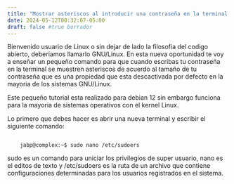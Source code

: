 ```yaml
---
title: "Mostrar asteriscos al introducir una contraseña en la terminal de GNU/Linux?"
date: 2024-05-12T00:32:07-05:00
draft: false #true borrador
---
```


Bienvenido usuario de Linux o sin dejar de lado la filosofia del codigo abierto, deberiamos llamarlo GNU/Linux. En esta nueva oportunidad te voy a enseñar un pequeño comando para que cuando escribas tu contraseña en la terminal se muestren asteriscos de acuerdo al tamaño de tu contraseña que es una propiedad que esta descactivada por defecto en la mayoria de los sistemas GNU/Linux. 

Este pequeño tutorial esta realizado para debian 12 sin embargo funciona para la mayoria de sistemas operativos con el kernel Linux.

Lo primero que debes hacer es abrir una nueva terminal y escribir el siguiente comando:

```shell

    jabp@complex:~$ sudo nano /etc/sudoers

```

sudo es un comando para uniciar los privilegios de super usuario, nano es el editos de texto y /etc/sudoers es la ruta de un archivo que contiene configuraciones determinadas para los usuarios registrados en el sistema.

